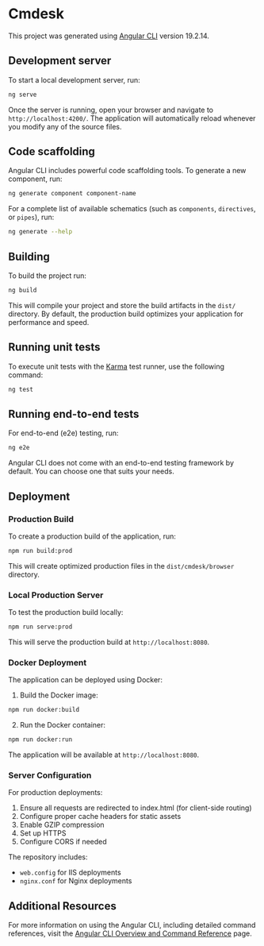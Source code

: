 # Cmdesk

This project was generated using [Angular CLI](https://github.com/angular/angular-cli) version 19.2.14.

## Development server

To start a local development server, run:

```bash
ng serve
```

Once the server is running, open your browser and navigate to `http://localhost:4200/`. The application will automatically reload whenever you modify any of the source files.

## Code scaffolding

Angular CLI includes powerful code scaffolding tools. To generate a new component, run:

```bash
ng generate component component-name
```

For a complete list of available schematics (such as `components`, `directives`, or `pipes`), run:

```bash
ng generate --help
```

## Building

To build the project run:

```bash
ng build
```

This will compile your project and store the build artifacts in the `dist/` directory. By default, the production build optimizes your application for performance and speed.

## Running unit tests

To execute unit tests with the [Karma](https://karma-runner.github.io) test runner, use the following command:

```bash
ng test
```

## Running end-to-end tests

For end-to-end (e2e) testing, run:

```bash
ng e2e
```

Angular CLI does not come with an end-to-end testing framework by default. You can choose one that suits your needs.

## Deployment

### Production Build

To create a production build of the application, run:

```bash
npm run build:prod
```

This will create optimized production files in the `dist/cmdesk/browser` directory.

### Local Production Server

To test the production build locally:

```bash
npm run serve:prod
```

This will serve the production build at `http://localhost:8080`.

### Docker Deployment

The application can be deployed using Docker:

1. Build the Docker image:
```bash
npm run docker:build
```

2. Run the Docker container:
```bash
npm run docker:run
```

The application will be available at `http://localhost:8080`.

### Server Configuration

For production deployments:

1. Ensure all requests are redirected to index.html (for client-side routing)
2. Configure proper cache headers for static assets
3. Enable GZIP compression
4. Set up HTTPS
5. Configure CORS if needed

The repository includes:
- `web.config` for IIS deployments
- `nginx.conf` for Nginx deployments

## Additional Resources

For more information on using the Angular CLI, including detailed command references, visit the [Angular CLI Overview and Command Reference](https://angular.dev/tools/cli) page.
